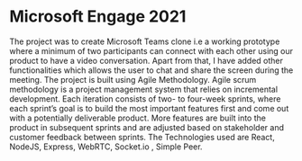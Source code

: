 # Microsoft Engage 2021
The project was to create Microsoft Teams clone i.e a working prototype where a minimum of two participants can 
connect with each other using our product to have a video conversation. 
Apart from that, I have added other functionalities which allows the user to chat and share the screen during the meeting.
The project is built using Agile Methodology. 
Agile scrum methodology is a project management system that relies on incremental development. 
Each iteration consists of two- to four-week sprints, where each sprint’s goal is to build the most important features first and come out with a potentially deliverable product. 
More features are built into the product in subsequent sprints and are adjusted based on stakeholder and customer feedback between sprints.
The Technologies used are React, NodeJS, Express, WebRTC, Socket.io , Simple Peer. 
